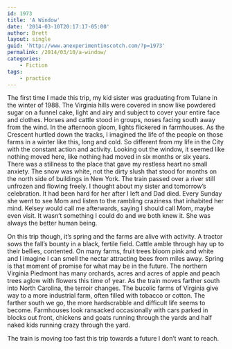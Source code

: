 ```yaml
---
id: 1973
title: 'A Window'
date: '2014-03-10T20:17:17-05:00'
author: Brett
layout: single
guid: 'http://www.anexperimentinscotch.com/?p=1973'
permalink: /2014/03/10/a-window/
categories:
    - Fiction
tags:
    - practice
---
```


The first time I made this trip, my kid sister was graduating from Tulane in the winter of 1988. The Virginia hills were covered in snow like powdered sugar on a funnel cake, light and airy and subject to cover your entire face and clothes. Horses and cattle stood in groups, noses facing south away from the wind. In the afternoon gloom, lights flickered in farmhouses. As the Crescent hurtled down the tracks, I imagined the life of the people on those farms in a winter like this, long and cold. So different from my life in the City with the constant action and activity. Looking out the window, it seemed like nothing moved here, like nothing had moved in six months or six years. There was a stillness to the place that gave my restless heart no small anxiety. The snow was white, not the dirty slush that stood for months on the north side of buildings in New York. The train passed over a river still unfrozen and flowing freely. I thought about my sister and tomorrow’s celebration. It had been hard for her after I left and Dad died. Every Sunday she went to see Mom and listen to the rambling craziness that inhabited her mind. Kelsey would call me afterwards, saying I should call Mom, maybe even visit. It wasn’t something I could do and we both knew it. She was always the better human being.

On this trip though, it’s spring and the farms are alive with activity. A tractor sows the fall’s bounty in a black, fertile field. Cattle amble through hay up to their bellies, contented. On many farms, fruit trees bloom pink and white and I imagine I can smell the nectar attracting bees from miles away. Spring is that moment of promise for what may be in the future. The northern Virginia Piedmont has many orchards, acres and acres of apple and peach trees aglow with flowers this time of year. As the train moves farther south into North Carolina, the terroir changes. The bucolic farms of Virginia give way to a more industrial farm, often filled with tobacco or cotton. The farther south we go, the more hardscrabble and difficult life seems to become. Farmhouses look ransacked occasionally with cars parked in blocks out front, chickens and goats running through the yards and half naked kids running crazy through the yard.

The train is moving too fast this trip towards a future I don’t want to reach.